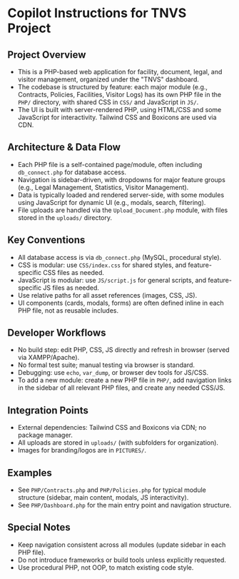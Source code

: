 # Copilot Instructions for TNVS Project

## Project Overview
- This is a PHP-based web application for facility, document, legal, and visitor management, organized under the "TNVS" dashboard.
- The codebase is structured by feature: each major module (e.g., Contracts, Policies, Facilities, Visitor Logs) has its own PHP file in the `PHP/` directory, with shared CSS in `CSS/` and JavaScript in `JS/`.
- The UI is built with server-rendered PHP, using HTML/CSS and some JavaScript for interactivity. Tailwind CSS and Boxicons are used via CDN.

## Architecture & Data Flow
- Each PHP file is a self-contained page/module, often including `db_connect.php` for database access.
- Navigation is sidebar-driven, with dropdowns for major feature groups (e.g., Legal Management, Statistics, Visitor Management).
- Data is typically loaded and rendered server-side, with some modules using JavaScript for dynamic UI (e.g., modals, search, filtering).
- File uploads are handled via the `Upload_Document.php` module, with files stored in the `uploads/` directory.

## Key Conventions
- All database access is via `db_connect.php` (MySQL, procedural style).
- CSS is modular: use `CSS/index.css` for shared styles, and feature-specific CSS files as needed.
- JavaScript is modular: use `JS/script.js` for general scripts, and feature-specific JS files as needed.
- Use relative paths for all asset references (images, CSS, JS).
- UI components (cards, modals, forms) are often defined inline in each PHP file, not as reusable includes.

## Developer Workflows
- No build step: edit PHP, CSS, JS directly and refresh in browser (served via XAMPP/Apache).
- No formal test suite; manual testing via browser is standard.
- Debugging: use `echo`, `var_dump`, or browser dev tools for JS/CSS.
- To add a new module: create a new PHP file in `PHP/`, add navigation links in the sidebar of all relevant PHP files, and create any needed CSS/JS.

## Integration Points
- External dependencies: Tailwind CSS and Boxicons via CDN; no package manager.
- All uploads are stored in `uploads/` (with subfolders for organization).
- Images for branding/logos are in `PICTURES/`.

## Examples
- See `PHP/Contracts.php` and `PHP/Policies.php` for typical module structure (sidebar, main content, modals, JS interactivity).
- See `PHP/Dashboard.php` for the main entry point and navigation structure.

## Special Notes
- Keep navigation consistent across all modules (update sidebar in each PHP file).
- Do not introduce frameworks or build tools unless explicitly requested.
- Use procedural PHP, not OOP, to match existing code style.
